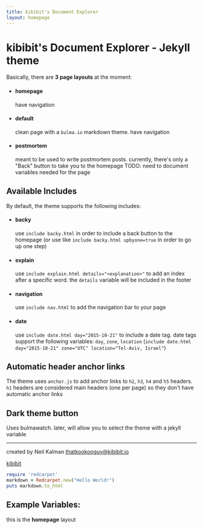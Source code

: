 ```yaml
---
title: kibibit's Document Explorer
layout: homepage
---
```


# kibibit's Document Explorer - Jekyll theme

Basically, there are **3 page layouts** at the moment:

- #### homepage
  have navigation

- #### default
  clean page with a `bulma.io` markdown theme. have navigation

- #### postmortem
  meant to be used to write postmortem posts.
    currently, there's only a "Back" button to take you to the homepage
  TODO: need to document variables needed for the page

## Available Includes

By default, the theme supports the following includes:

- #### backy
  use `include backy.html` in order to include a back button to the homepage (or use like `include backy.html upbyone=true` in order to go up one step)

- #### explain
  use `include explain.html details="<explanation>"` to add an index after a specific word. the `details` variable will be included in the footer

- #### navigation
  use `include nav.html` to add the navigation bar to your page

- #### date
  use `include date.html day="2015-10-21"` to include a date tag.
  date tags support the following variables: `day`, `zone`, `location` (`include date.html day="2015-10-21" zone="UTC" location="Tel-Aviv, Israel"`)

## Automatic header anchor links
The theme uses `anchor.js` to add anchor links to `h2`, `h3`, `h4` and `h5` headers.
`h1` headers are considered main headers (one per page) so they don't have automatic anchor links

## Dark theme button
Uses bulmawatch. later, will allow you to select the theme with a jekyll variable

----

created by Neil Kalman thatkookooguy@kibibit.io

<span class="kb-logo"><a href="http://kibibit.io">kibibit</a></span>

```ruby
require 'redcarpet'
markdown = Redcarpet.new("Hello World!")
puts markdown.to_html
```


## Example Variables:

this is the **homepage** layout

